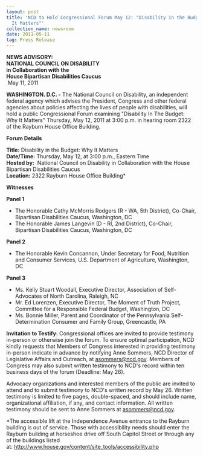 ```yaml
---
layout: post
title: 'NCD to Hold Congressional Forum May 12: "Disability in the Budget: Why
  It Matters"'
collection_name: newsroom
date: 2011-05-11
tag: Press Release
---
```

**NEWS ADVISORY:**\
**NATIONAL COUNCIL ON DISABILITY**\
**in Collaboration with the\
House Bipartisan Disabilities Caucus**\
 May 11, 2011

**WASHINGTON. D.C. -** The National Council on Disability, an independent federal agency which advises the President, Congress and other federal agencies about policies affecting the lives of people with disabilities, will hold a public Congressional Forum examining "Disability In The Budget: Why It Matters" Thursday, May 12, 2011 at 3:00 p.m. in hearing room 2322 of the Rayburn House Office Building.

**Forum Details**

**Title:** Disability in the Budget: Why It Matters  \
**Date/Time:** Thursday, May 12, at 3:00 p.m., Eastern Time\
**Hosted by:**  National Council on Disability in Collaboration with the House Bipartisan Disabilities Caucus\
**Location:** 2322 Rayburn House Office Building*

**Witnesses**

**Panel 1**

* The Honorable Cathy McMorris Rodgers (R - WA, 5th District), Co-Chair, Bipartisan Disabilities Caucus, Washington, DC
* The Honorable James Langevin (D - RI, 2nd District), Co-Chair, Bipartisan Disabilities Caucus, Washington, DC

**Panel 2**

* The Honorable Kevin Concannon, Under Secretary for Food, Nutrition and Consumer Services, U.S. Department of Agriculture, Washington, DC

**Panel 3**

* Ms. Kelly Stuart Woodall, Executive Director, Association of Self-Advocates of North Carolina, Raleigh, NC
* Mr. Ed Lorenzen, Executive Director, The Moment of Truth Project, Committee for a Responsible Federal Budget, Washington, DC
* Ms. Bonnie Miller, Parent and Coordinator of the Pennsylvania Self-Determination Consumer and Family Group, Greencastle, PA

**Invitation to Testify:** Congressional offices are invited to provide testimony in-person or otherwise join the forum. To ensure optimal participation, NCD kindly requests that Members of Congress interested in providing testimony in-person indicate in advance by notifying Anne Sommers, NCD Director of Legislative Affairs and Outreach, at [asommers@ncd.gov](mailto:asommers@ncd.gov). Members of Congress may also submit written testimony to NCD's record within ten business days of the forum (Deadline: May 26).

Advocacy organizations and interested members of the public are invited to attend and to submit testimony to NCD's written record by May 26. Written testimony is limited to five pages, double-spaced, and should include name, organizational affiliation, if any, and contact information. All written testimony should be sent to Anne Sommers at [asommers@ncd.gov](mailto:asommers@ncd.gov).

\*The accessible lift at the Independence Avenue entrance to the Rayburn building is out of service. Those with accessibility needs should enter the Rayburn building at horseshoe drive off South Capitol Street or through any of the buildings listed at: <http://www.house.gov/content/site_tools/accessibility.php>
